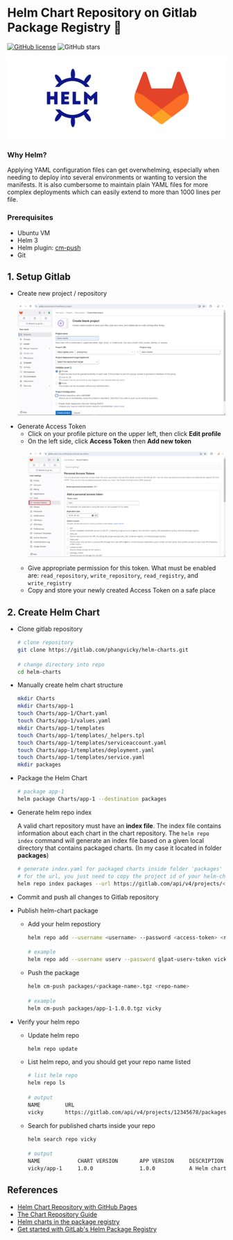 # Helm Chart Repository on Gitlab Package Registry 🐺

[![GitHub license](https://img.shields.io/github/license/vickyphang/helm-charts-on-gitlab)](https://github.com/vickyphang/helm-charts-on-gitlab/blob/main/LICENSE)
![GitHub stars](https://img.shields.io/github/stars/vickyphang/helm-charts-on-gitlab)

<p align="center"> <img src="images/logo.png"> </p>

### Why Helm?
Applying YAML configuration files can get overwhelming, especially when needing to deploy into several environments or wanting to version the manifests. It is also cumbersome to maintain plain YAML files for more complex deployments which can easily extend to more than 1000 lines per file.

### Prerequisites
- Ubuntu VM
- Helm 3
- Helm plugin: [cm-push](https://github.com/chartmuseum/helm-push#install)
- Git

## 1. Setup Gitlab
- Create new project / repository
    <p align="center"> <img src="images/create-repo.png"> </p>
- Generate Access Token
    - Click on your profile picture on the upper left, then click **Edit profile**
    - On the left side, click **Access Token** then **Add new token**
        <p align="center"> <img src="images/gen-token.png"> </p>
    - Give appropriate permission for this token. What must be enabled are: `read_repository`, `write_repository`, `read_registry`, and `write_registry`
    - Copy and store your newly created Access Token on a safe place

## 2. Create Helm Chart
- Clone gitlab repository
    ```bash
    # clone repository
    git clone https://gitlab.com/phangvicky/helm-charts.git

    # change directory into repo
    cd helm-charts
    ```
- Manually create helm chart structure
    ```bash
    mkdir Charts
    mkdir Charts/app-1
    touch Charts/app-1/Chart.yaml
    touch Charts/app-1/values.yaml
    mkdir Charts/app-1/templates
    touch Charts/app-1/templates/_helpers.tpl
    touch Charts/app-1/templates/serviceaccount.yaml
    touch Charts/app-1/templates/deployment.yaml
    touch Charts/app-1/templates/service.yaml
    mkdir packages
    ```
-  Package the Helm Chart
    ```bash
    # package app-1
    helm package Charts/app-1 --destination packages
    ```
- Generate helm repo index
    
    A valid chart repository must have an **index file**. The index file contains information about each chart in the chart repository. The `helm repo index` command will generate an index file based on a given local directory that contains packaged charts. (In my case it located in folder **packages**)
    ```bash
    # generate index.yaml for packaged charts inside folder 'packages'
    # for the url, you just need to copy the project id of your helm-charts repository
    helm repo index packages --url https://gitlab.com/api/v4/projects/<gitlab-project-id>/packages/helm/stable
    ```
- Commit and push all changes to Gitlab repository
- Publish helm-chart package
    - Add your helm repostiory
        ```bash
        helm repo add --username <username> --password <access-token> <repo-name> https://gitlab.example.com/api/v4/projects/<project-id>/packages/helm/stable

        # example
        helm repo add --username userv --password glpat-userv-token vicky https://gitlab.example.com/api/v4/projects/12345678/packages/helm/stable
        ```
    - Push the package
        ```bash
        helm cm-push packages/<package-name>.tgz <repo-name>

        # example
        helm cm-push packages/app-1-1.0.0.tgz vicky
        ```
- Verify your helm repo
    - Update helm repo
        ```bash
        helm repo update
        ```
    - List helm repo, and you should get your repo name listed
        ```bash
        # list helm repo
        helm repo ls

        # output
        NAME        URL
        vicky       https://gitlab.com/api/v4/projects/12345678/packages/helm/stable
        ```
    - Search for published charts inside your repo
        ```bash
        helm search repo vicky

        # output
        NAME            CHART VERSION       APP VERSION     DESCRIPTION
        vicky/app-1     1.0.0               1.0.0           A Helm chart for Kubernetes
        ```

## References
- [Helm Chart Repository with GitHub Pages](https://intverse.medium.com/helm-chart-repository-with-github-pages-225b0b01195c)
- [The Chart Repository Guide](https://helm.sh/docs/topics/chart_repository/)
- [Helm charts in the package registry](https://docs.gitlab.com/ee/user/packages/helm_repository/)
- [Get started with GitLab's Helm Package Registry](https://about.gitlab.com/blog/2021/10/18/improve-cd-workflows-helm-chart-registry/)


